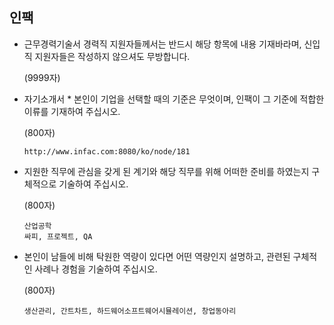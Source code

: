 ## 인팩

- 근무경력기술서 경력직 지원자들께서는 반드시 해당 항목에 내용 기재바라며, 신입직 지원자들은 작성하지 않으셔도 무방합니다.

  (9999자)





- 자기소개서 * 본인이 기업을 선택할 때의 기준은 무엇이며, 인팩이 그 기준에 적합한 이류를 기재하여 주십시오.

  (800자)

  ```
  http://www.infac.com:8080/ko/node/181
  ```

  



- 지원한 직무에 관심을 갖게 된 계기와 해당 직무를 위해 어떠한 준비를 하였는지 구체적으로 기술하여 주십시오.

  (800자)

  ```
  산업공학
  싸피, 프로젝트, QA
  ```

  



- 본인이 남들에 비해 탁원한 역량이 있다면 어떤 역량인지 설명하고, 관련된 구체적인 사례나 경험을 기술하여 주십시오.

  (800자)

  ```
  생산관리, 간트차트, 하드웨어소프트웨어시뮬레이션, 창업동아리
  ```

  
